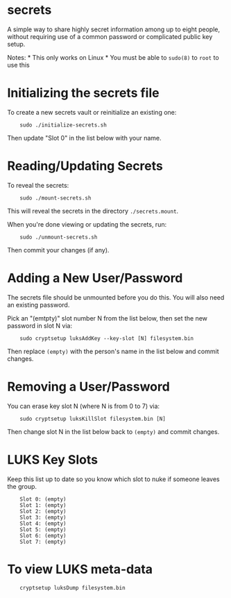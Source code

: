 # secrets

A simple way to share highly secret information among up to eight people,
without requiring use of a common password or complicated public key setup.

Notes:
    * This only works on Linux
    * You must be able to `sudo(8)` to `root` to use this

# Initializing the secrets file

To create a new secrets vault or reinitialize an existing one:

```
	sudo ./initialize-secrets.sh
```

Then update "Slot 0" in the list below with your name.

# Reading/Updating Secrets

To reveal the secrets:

```
	sudo ./mount-secrets.sh
```

This will reveal the secrets in the directory `./secrets.mount`.

When you're done viewing or updating the secrets, run:

```
	sudo ./unmount-secrets.sh
```

Then commit your changes (if any).

# Adding a New User/Password

The secrets file should be unmounted before you do this. You will also need an existing password.

Pick an "(emtpty)" slot number N from the list below, then set the new password in slot N via:

```
    sudo cryptsetup luksAddKey --key-slot [N] filesystem.bin
```

Then replace `(empty)` with the person's name in the list below and commit changes.

# Removing a User/Password

You can erase key slot N (where N is from 0 to 7) via:

```
    sudo cryptsetup luksKillSlot filesystem.bin [N]
```

Then change slot N in the list below back to `(empty)` and commit changes.

# LUKS Key Slots

Keep this list up to date so you know which slot to nuke if someone leaves the group.

```
    Slot 0: (empty)
    Slot 1: (empty)
    Slot 2: (empty)
    Slot 3: (empty)
    Slot 4: (empty)
    Slot 5: (empty)
    Slot 6: (empty)
    Slot 7: (empty)
```

# To view LUKS meta-data

```
    cryptsetup luksDump filesystem.bin
```
